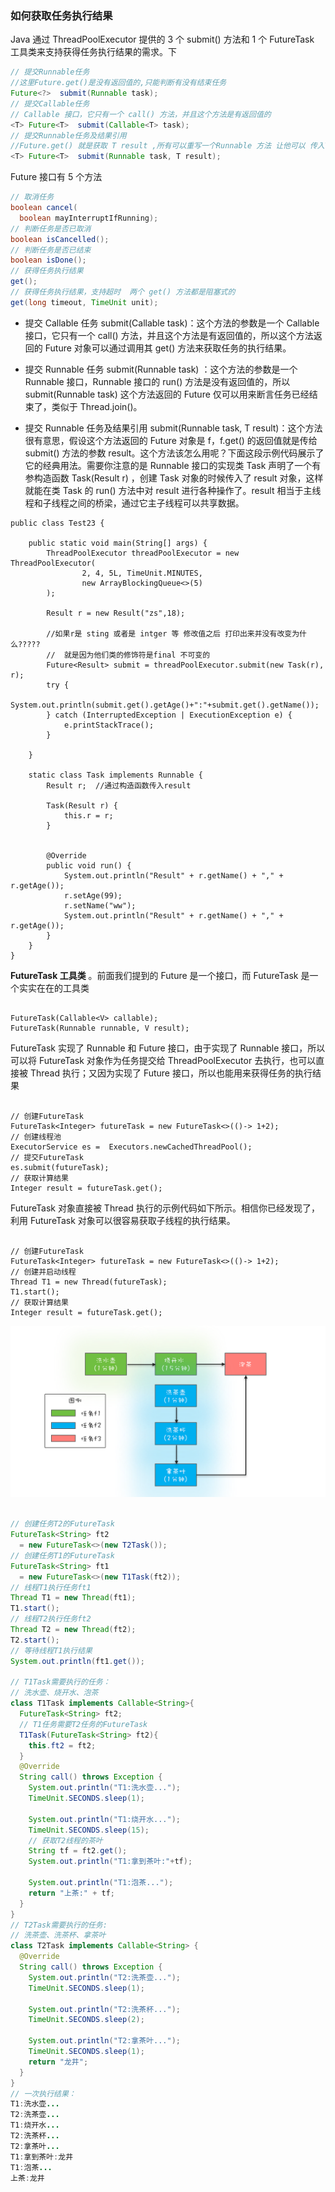 ### 如何获取任务执行结果


Java 通过 ThreadPoolExecutor 提供的 3 个 submit() 方法和 1 个 FutureTask 工具类来支持获得任务执行结果的需求。下


```java
// 提交Runnable任务
//这里Future.get()是没有返回值的,只能判断有没有结束任务
Future<?>  submit(Runnable task);  
// 提交Callable任务
// Callable 接口，它只有一个 call() 方法，并且这个方法是有返回值的
<T> Future<T>  submit(Callable<T> task);   
// 提交Runnable任务及结果引用  
//Future.get() 就是获取 T result ,所有可以重写一个Runnable 方法 让他可以 传入T result  就可以修改 result 的结果了
<T> Future<T>  submit(Runnable task, T result); 
```
Future 接口有 5 个方法

```java
// 取消任务
boolean cancel(
  boolean mayInterruptIfRunning);
// 判断任务是否已取消  
boolean isCancelled();
// 判断任务是否已结束
boolean isDone();
// 获得任务执行结果
get();
// 获得任务执行结果，支持超时  两个 get() 方法都是阻塞式的
get(long timeout, TimeUnit unit);
```

- 提交 Callable 任务 submit(Callable task)：这个方法的参数是一个 Callable 接口，它只有一个 call() 方法，并且这个方法是有返回值的，所以这个方法返回的 Future 对象可以通过调用其 get() 方法来获取任务的执行结果。

- 提交 Runnable 任务 submit(Runnable task) ：这个方法的参数是一个 Runnable 接口，Runnable 接口的 run() 方法是没有返回值的，所以 submit(Runnable task) 这个方法返回的 Future 仅可以用来断言任务已经结束了，类似于 Thread.join()。

- 提交 Runnable 任务及结果引用 submit(Runnable task, T result)：这个方法很有意思，假设这个方法返回的 Future 对象是 f，f.get() 的返回值就是传给 submit() 方法的参数 result。这个方法该怎么用呢？下面这段示例代码展示了它的经典用法。需要你注意的是 Runnable 接口的实现类 Task 声明了一个有参构造函数 Task(Result r) ，创建 Task 对象的时候传入了 result 对象，这样就能在类 Task 的 run() 方法中对 result 进行各种操作了。result 相当于主线程和子线程之间的桥梁，通过它主子线程可以共享数据。

```
public class Test23 {

    public static void main(String[] args) {
        ThreadPoolExecutor threadPoolExecutor = new ThreadPoolExecutor(
                2, 4, 5L, TimeUnit.MINUTES,
                new ArrayBlockingQueue<>(5)
        );

        Result r = new Result("zs",18);

        //如果r是 sting 或者是 intger 等 修改值之后 打印出来并没有改变为什么?????
        //  就是因为他们类的修饰符是final 不可变的
        Future<Result> submit = threadPoolExecutor.submit(new Task(r), r);
        try {
            System.out.println(submit.get().getAge()+":"+submit.get().getName());
        } catch (InterruptedException | ExecutionException e) {
            e.printStackTrace();
        }

    }

    static class Task implements Runnable {
        Result r;  //通过构造函数传入result

        Task(Result r) {
            this.r = r;
        }


        @Override
        public void run() {
            System.out.println("Result" + r.getName() + "," + r.getAge());
            r.setAge(99);
            r.setName("ww");
            System.out.println("Result" + r.getName() + "," + r.getAge());
        }
    }
}
```

**FutureTask 工具类**
。前面我们提到的 Future 是一个接口，而 FutureTask 是一个实实在在的工具类
```

FutureTask(Callable<V> callable);
FutureTask(Runnable runnable, V result);
```

FutureTask 实现了 Runnable 和 Future 接口，由于实现了 Runnable 接口，所以可以将 FutureTask 对象作为任务提交给 ThreadPoolExecutor 去执行，也可以直接被 Thread 执行；又因为实现了 Future 接口，所以也能用来获得任务的执行结果

```

// 创建FutureTask
FutureTask<Integer> futureTask = new FutureTask<>(()-> 1+2);
// 创建线程池
ExecutorService es =  Executors.newCachedThreadPool();
// 提交FutureTask 
es.submit(futureTask);
// 获取计算结果
Integer result = futureTask.get();
```
FutureTask 对象直接被 Thread 执行的示例代码如下所示。相信你已经发现了，利用 FutureTask 对象可以很容易获取子线程的执行结果。

```

// 创建FutureTask
FutureTask<Integer> futureTask = new FutureTask<>(()-> 1+2);
// 创建并启动线程
Thread T1 = new Thread(futureTask);
T1.start();
// 获取计算结果
Integer result = futureTask.get();
```

![image](../../../pic/markdown/clipboard.png)

```java

// 创建任务T2的FutureTask
FutureTask<String> ft2
  = new FutureTask<>(new T2Task());
// 创建任务T1的FutureTask
FutureTask<String> ft1
  = new FutureTask<>(new T1Task(ft2));
// 线程T1执行任务ft1
Thread T1 = new Thread(ft1);
T1.start();
// 线程T2执行任务ft2
Thread T2 = new Thread(ft2);
T2.start();
// 等待线程T1执行结果
System.out.println(ft1.get());

// T1Task需要执行的任务：
// 洗水壶、烧开水、泡茶
class T1Task implements Callable<String>{
  FutureTask<String> ft2;
  // T1任务需要T2任务的FutureTask
  T1Task(FutureTask<String> ft2){
    this.ft2 = ft2;
  }
  @Override
  String call() throws Exception {
    System.out.println("T1:洗水壶...");
    TimeUnit.SECONDS.sleep(1);
    
    System.out.println("T1:烧开水...");
    TimeUnit.SECONDS.sleep(15);
    // 获取T2线程的茶叶  
    String tf = ft2.get();
    System.out.println("T1:拿到茶叶:"+tf);

    System.out.println("T1:泡茶...");
    return "上茶:" + tf;
  }
}
// T2Task需要执行的任务:
// 洗茶壶、洗茶杯、拿茶叶
class T2Task implements Callable<String> {
  @Override
  String call() throws Exception {
    System.out.println("T2:洗茶壶...");
    TimeUnit.SECONDS.sleep(1);

    System.out.println("T2:洗茶杯...");
    TimeUnit.SECONDS.sleep(2);

    System.out.println("T2:拿茶叶...");
    TimeUnit.SECONDS.sleep(1);
    return "龙井";
  }
}
// 一次执行结果：
T1:洗水壶...
T2:洗茶壶...
T1:烧开水...
T2:洗茶杯...
T2:拿茶叶...
T1:拿到茶叶:龙井
T1:泡茶...
上茶:龙井
```